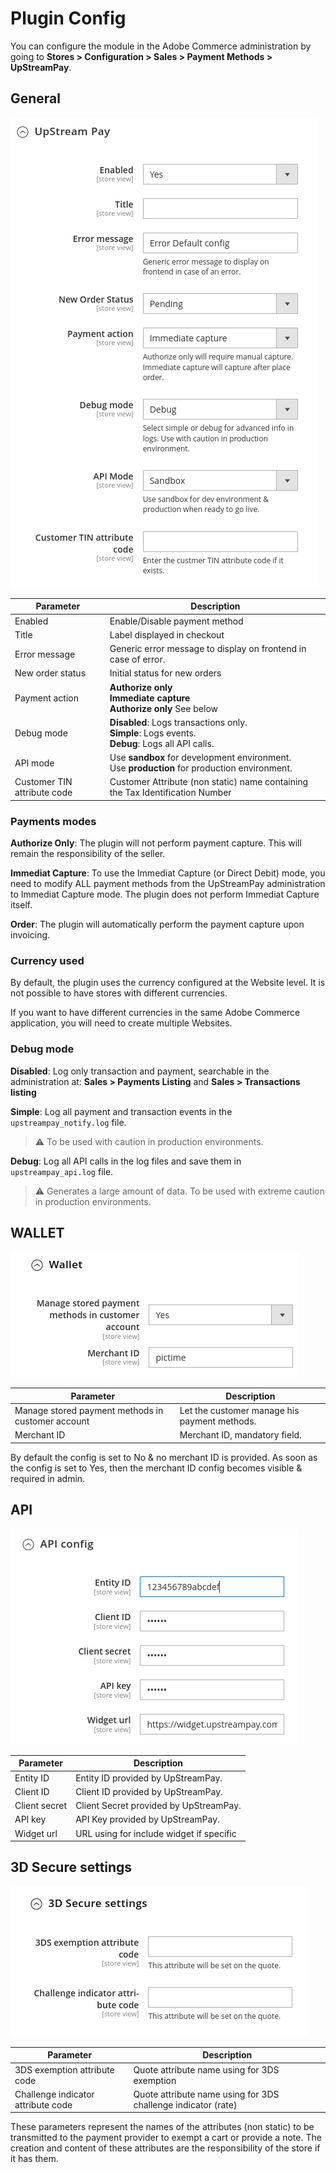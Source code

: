 # Plugin Config

You can configure the module in the Adobe Commerce administration by going to **Stores > Configuration > Sales > Payment Methods > UpStreamPay**.

## General

![General](images/02-01.png)

| Parameter                   | Description                                                                                             |
|-----------------------------|---------------------------------------------------------------------------------------------------------|
| Enabled                     | Enable/Disable payment method                                                                           |
| Title                       | Label displayed in checkout                                                                             |
| Error message               | Generic error message to display on frontend in case of error.                                          |
| New order status            | Initial status for new orders                                                                           |
| Payment action              | **Authorize only**<br/>**Immediate capture**<br/>**Authorize only** See below                           |
| Debug mode                  | **Disabled**: Logs transactions only. <br/>**Simple**: Logs events. <br/>**Debug**: Logs all API calls. |
| API mode                    | Use **sandbox** for development environment.<br/>Use **production** for production environment.         |
| Customer TIN attribute code | Customer Attribute (non static) name containing the Tax Identification Number                           |

### Payments modes

**Authorize Only**: The plugin will not perform payment capture. This will remain the responsibility of the seller.

**Immediat Capture**: To use the Immediat Capture (or Direct Debit) mode, you need to modify ALL payment methods from the UpStreamPay administration to Immediat Capture mode. The plugin does not perform Immediat Capture itself.

**Order**: The plugin will automatically perform the payment capture upon invoicing.

### Currency used

By default, the plugin uses the currency configured at the Website level. It is not possible to have stores with different currencies.

If you want to have different currencies in the same Adobe Commerce application, you will need to create multiple Websites.

### Debug mode

**Disabled**: Log only transaction and payment, searchable in the administration at: **Sales > Payments Listing** and **Sales > Transactions listing**

**Simple**: Log all payment and transaction events in the `upstreampay_notify.log` file.

> :warning: To be used with caution in production environments.

**Debug**: Log all API calls in the log files and save them in `upstreampay_api.log` file. 
> :warning: Generates a large amount of data. To be used with extreme caution in production environments.

## WALLET

![WALLET](images/02-04.png)

| Parameter                                         | Description                                  |
|---------------------------------------------------|----------------------------------------------|
| Manage stored payment methods in customer account | Let the customer manage his payment methods. |
| Merchant ID                                       | Merchant ID, mandatory field.                |

By default the config is set to No & no merchant ID is provided. As soon as the config is set to Yes, then
the merchant ID config becomes visible & required in admin.

## API

![API](images/02-02.png)

| Parameter     | Description                              |
|---------------|------------------------------------------|
| Entity ID     | Entity ID provided by UpStreamPay.       |
| Client ID     | Client ID provided by UpStreamPay.       |
| Client secret | Client Secret provided by UpStreamPay.   |
| API key       | API Key provided by UpStreamPay.         |
| Widget url    | URL using for include widget if specific |

## 3D Secure settings

![3DS](images/02-03.png)

| Parameter                          | Description                                                   |
|------------------------------------|---------------------------------------------------------------|
| 3DS exemption attribute code       | Quote attribute name using for 3DS exemption                  |
| Challenge indicator attribute code | Quote attribute name using for 3DS challenge indicator (rate) |

These parameters represent the names of the attributes (non static) to be transmitted to the payment provider to exempt a
cart or provide a note. The creation and content of these attributes are the responsibility of the store if it has them.
